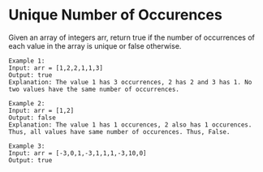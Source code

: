 # Unique Number of Occurences
Given an array of integers arr, return true if the number of occurrences of each value in the array is unique or false otherwise.

    Example 1:
    Input: arr = [1,2,2,1,1,3]
    Output: true
    Explanation: The value 1 has 3 occurrences, 2 has 2 and 3 has 1. No two values have the same number of occurrences.

    Example 2:
    Input: arr = [1,2]
    Output: false
    Explanation: The value 1 has 1 occurences, 2 also has 1 occurences. Thus, all values have same number of occurences. Thus, False.

    Example 3:
    Input: arr = [-3,0,1,-3,1,1,1,-3,10,0]
    Output: true
